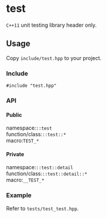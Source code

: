 # test
`C++11` unit testing library header only.
## Usage
Copy `include/test.hpp` to your project.  
### Include
`#include "test.hpp"`  
### API
#### Public
namespace:`::test`  
function/class:`::test::*`  
macro:`TEST_*`  
#### Private
namespace:`::test::detail`  
function/class:`::test::detail::*`  
macro:`__TEST_*`  
### Example
Refer to `tests/test_test.hpp`.  
